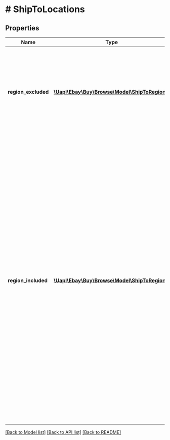 # # ShipToLocations

## Properties

Name | Type | Description | Notes
------------ | ------------- | ------------- | -------------
**region_excluded** | [**\Uapl\Ebay\Buy\Browse\Model\ShipToRegion[]**](ShipToRegion.md) | An array of containers that express the large geographical regions, countries, state/provinces, or special locations within a country where the seller is not willing to ship to. | [optional]
**region_included** | [**\Uapl\Ebay\Buy\Browse\Model\ShipToRegion[]**](ShipToRegion.md) | An array of containers that express the large geographical regions, countries, or state/provinces within a country where the seller is willing to ship to. Prospective buyers must look at the shipping regions under this container, as well as the shipping regions that are under the regionExcluded to see where the seller is willing to ship items. Sellers can specify that they ship &#39;Worldwide&#39;, but then add several large geographical regions (e.g. Asia, Oceania, Middle East) to the exclusion list, or sellers can specify that they ship to Europe and Africa, but then add several individual countries to the exclusion list. | [optional]

[[Back to Model list]](../../README.md#models) [[Back to API list]](../../README.md#endpoints) [[Back to README]](../../README.md)
